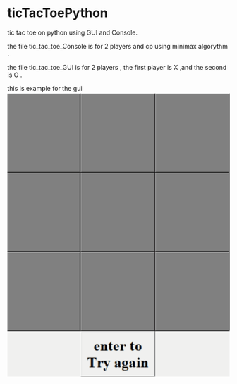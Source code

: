 # ticTacToePython
tic tac toe on python using GUI and Console.


the file tic_tac_toe_Console is for 2 players and cp using minimax algorythm .

the file tic_tac_toe_GUI is for 2 players , the first player is X ,and the second is O .

this is example for the gui
![](gui.gif)


